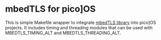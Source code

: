 mbedTLS for pico]OS
===================

This is simple Makefile wrapper to integrate
[mbedTLS library][1] into pico]OS projects.
It includes timing and threading modules that can be
used with MBEDTLS_TIMING_ALT and MBEDTLS_THREADING_ALT.

[1]: https://tls.mbed.org
